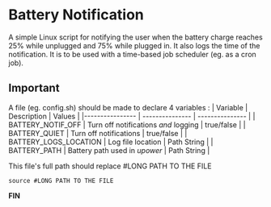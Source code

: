 # Battery Notification

A simple Linux script for notifying the user when the battery charge reaches 25% while unplugged and 75% while plugged in. It also logs the time of the notification. It is to be used with a time-based job scheduler (eg. as a cron job).

## **Important**

A file (eg. config.sh) should be made to declare 4 variables :
| Variable    | Description    | Values    |
|---------------- | --------------- | --------------- |
| BATTERY_NOTIF_OFF | Turn off notifications *and* logging | true/false |
| BATTERY_QUIET | Turn off notifications | true/false |
| BATTERY_LOGS_LOCATION | Log file location | Path String |
| BATTERY_PATH | Battery path used in *upower* | Path String |


This file's full path should replace #LONG PATH TO THE FILE

```source #LONG PATH TO THE FILE```

**FIN**
